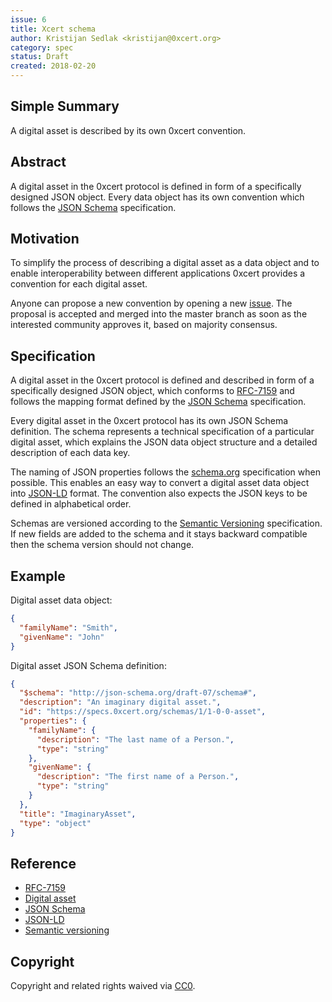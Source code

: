 ```yaml
---
issue: 6
title: Xcert schema
author: Kristijan Sedlak <kristijan@0xcert.org>
category: spec
status: Draft
created: 2018-02-20
---
```


## Simple Summary

A digital asset is described by its own 0xcert convention.

## Abstract

A digital asset in the 0xcert protocol is defined in form of a specifically designed JSON object. Every data object has its own convention which follows the [JSON Schema](http://json-schema.org) specification.

## Motivation

To simplify the process of describing a digital asset as a data object and to enable interoperability between different applications 0xcert provides a convention for each digital asset.

Anyone can propose a new convention by opening a new [issue](/issues). The proposal is accepted and merged into the master branch as soon as the interested community approves it, based on majority consensus.

## Specification

A digital asset in the 0xcert protocol is defined and described in form of a specifically designed JSON object, which conforms to [RFC-7159](https://en.wikipedia.org/wiki/JSON) and follows the mapping format defined by the [JSON Schema](http://json-schema.org) specification.

Every digital asset in the 0xcert protocol has its own JSON Schema definition. The schema represents a technical specification of a particular digital asset, which explains the JSON data object structure and a detailed description of each data key.

The naming of JSON properties follows the [schema.org](http://schema.org/) specification when possible. This enables an easy way to convert a digital asset data object into [JSON-LD](https://json-ld.org/) format. The convention also expects the JSON keys to be defined in alphabetical order.

Schemas are versioned according to the [Semantic Versioning](https://semver.org/) specification. If new fields are added to the schema and it stays backward compatible then the schema version should not change.

## Example

Digital asset data object:

```json
{
  "familyName": "Smith",
  "givenName": "John"
}
```

Digital asset JSON Schema definition:

```json
{
  "$schema": "http://json-schema.org/draft-07/schema#",
  "description": "An imaginary digital asset.",
  "id": "https://specs.0xcert.org/schemas/1/1-0-0-asset",
  "properties": {
    "familyName": {
      "description": "The last name of a Person.",
      "type": "string"
    },
    "givenName": {
      "description": "The first name of a Person.",
      "type": "string"
    }
  },
  "title": "ImaginaryAsset",
  "type": "object"
}
```

## Reference

* [RFC-7159](https://en.wikipedia.org/wiki/JSON)
* [Digital asset](https://en.wikipedia.org/wiki/Digital_asset)
* [JSON Schema](http://json-schema.org/)
* [JSON-LD](https://json-ld.org/)
* [Semantic versioning](https://semver.org/)

## Copyright

Copyright and related rights waived via [CC0](https://creativecommons.org/publicdomain/zero/1.0/).
